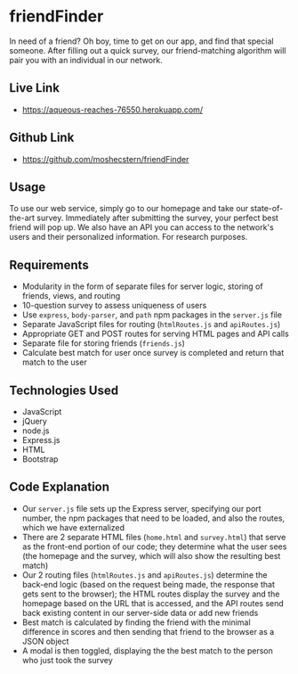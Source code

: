 # friendFinder
In need of a friend? Oh boy, time to get on our app, and find that special someone. After filling out a quick survey, our friend-matching algorithm will pair you with an individual in our network.

## Live Link
 - https://aqueous-reaches-76550.herokuapp.com/
## Github Link
 - https://github.com/moshecstern/friendFinder

## Usage

To use our web service, simply go to our homepage and take our state-of-the-art survey. Immediately after submitting the survey, your perfect best friend will pop up. We also have an API you can access to the network's users and their personalized information. For research purposes.

## Requirements
- Modularity in the form of separate files for server logic, storing of friends, views, and routing
- 10-question survey to assess uniqueness of users
- Use `express`, `body-parser`, and `path` npm packages in the `server.js` file
- Separate JavaScript files for routing (`htmlRoutes.js` and `apiRoutes.js`)
- Appropriate GET and POST routes for serving HTML pages and API calls
- Separate file for storing friends (`friends.js`)
- Calculate best match for user once survey is completed and return that match to the user

## Technologies Used

- JavaScript
- jQuery
- node.js
- Express.js
- HTML
- Bootstrap

## Code Explanation
- Our `server.js` file sets up the Express server, specifying our port number, the npm packages that need to be loaded, and also the routes, which we have externalized
- There are 2 separate HTML files (`home.html` and `survey.html`) that serve as the front-end portion of our code; they determine what the user sees (the homepage and the survey, which will also show the resulting best match)
- Our 2 routing files (`htmlRoutes.js` and `apiRoutes.js`) determine the back-end logic (based on the request being made, the response that gets sent to the browser); the HTML routes display the survey and the homepage based on the URL that is accessed, and the API routes send back existing content in our server-side data or add new friends
- Best match is calculated by finding the friend with the minimal difference in scores and then sending that friend to the browser as a JSON object
- A modal is then toggled, displaying the the best match to the person who just took the survey
